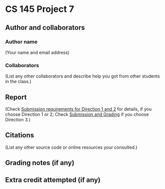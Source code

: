 # CS 145 Project 7

## Author and collaborators
### Author name
(Your name and email address)

### Collaborators
(List any other collaborators and describe help you got from other students in the class.)

## Report
(Check [Submission requirements for Direction 1 and 2](../README.md#submission-requirements-for-direction-1-and-2) for details, if you choose Direction 1 or 2; Check [Submission and Grading](../LoadBalancing.md#submission-and-grading) if you choose Direction 3.)

## Citations
(List any other source code or online resources your consulted.)

## Grading notes (if any)

## Extra credit attempted (if any)
